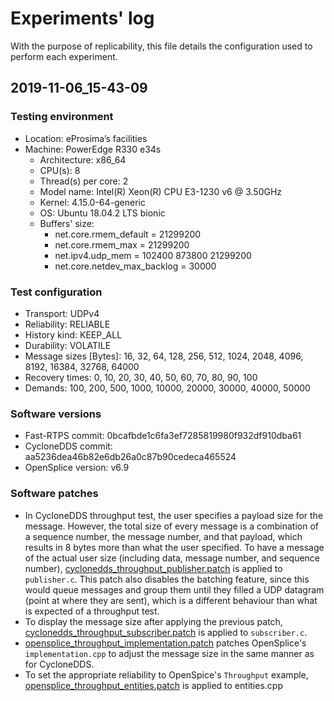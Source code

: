# Experiments' log
With the purpose of replicability, this file details the configuration used to perform each experiment.

## 2019-11-06_15-43-09

### Testing environment
* Location: eProsima’s facilities
* Machine: PowerEdge R330 e34s
    * Architecture: x86_64
    * CPU(s): 8
    * Thread(s) per core: 2
    * Model name: Intel(R) Xeon(R) CPU E3-1230 v6 @ 3.50GHz
    * Kernel: 4.15.0-64-generic
    * OS: Ubuntu 18.04.2 LTS bionic
    * Buffers' size:
        * net.core.rmem_default = 21299200
        * net.core.rmem_max = 21299200
        * net.ipv4.udp_mem = 102400 873800 21299200
        * net.core.netdev_max_backlog = 30000

### Test configuration
* Transport: UDPv4
* Reliability: RELIABLE
* History kind: KEEP_ALL
* Durability: VOLATILE
* Message sizes [Bytes]: 16, 32, 64, 128, 256, 512, 1024, 2048, 4096, 8192, 16384, 32768, 64000
* Recovery times: 0, 10, 20, 30, 40, 50, 60, 70, 80, 90, 100
* Demands: 100, 200, 500, 1000, 10000, 20000, 30000, 40000, 50000

### Software versions
* Fast-RTPS commit: 0bcafbde1c6fa3ef7285819980f932df910dba61
* CycloneDDS commit: aa5236dea46b82e6db26a0c87b90cedeca465524
* OpenSplice version: v6.9

### Software patches
* In CycloneDDS throughput test, the user specifies a payload size for the message. However, the total size of every message is a combination of a sequence number, the message number, and that payload, which results in 8 bytes more than what the user specified. To have a message of the actual user size (including data, message number, and sequence number), [cyclonedds_throughput_publisher.patch](../patches/cyclonedds_throughput_publisher.patch) is applied to `publisher.c`. This patch also disables the batching feature, since this would queue messages and group them until they filled a UDP datagram (point at where they are sent), which is a different behaviour than what is expected of a throughput test.
* To display the message size after applying the previous patch, [cyclonedds_throughput_subscriber.patch](../patches/cyclonedds_throughput_subscriber.patch) is applied to `subscriber.c`.
* [opensplice_throughput_implementation.patch](../patches/opensplice_throughput_implementation.patch) patches OpenSplice's `implementation.cpp` to adjust the message size in the same manner as for CycloneDDS.
* To set the appropriate reliability to OpenSpice's `Throughput` example, [opensplice_throughput_entities.patch](../patches/opensplice_throughput_entities.patch) is applied to entities.cpp
